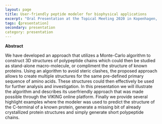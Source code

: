 ```yaml
---
layout: page
title: User-friendly peptide modeler for biophysical applications
excerpt: "Oral Presentation at the Topical Meeting 2020 in Kopenhagen, Denmark"
tags: {presentation]
secondary: presentation
category: presentation
---
```


<b>Abstract</b><br>

We have developed an approach that utilizes a Monte-Carlo algorithm to construct 3D structures of polypeptide chains which could then be studied as stand-alone macro-molecule, or compliment the structure of known proteins. Using an algorithm to avoid steric clashes, the proposed approach allows to create multiple structures for the same pre-defined primary sequence of amino acids. These structures could then effectively be used for further analysis and investigation. In this presentation we will illustrate the algorithm and describes its userfriendly approach that was made possible through the VIKING online platform. Finally we provide several highlight examples where the modeler was used to predict the structure of the C-terminal of a known protein, generate a missing bit of already crystallized protein structures and simply generate short polypeptide chains.
